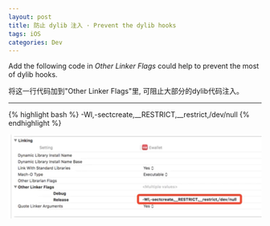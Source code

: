 ```yaml
---
layout: post
title: 防止 dylib 注入 · Prevent the dylib hooks
tags: iOS
categories: Dev
---
```


Add the following code in *Other Linker Flags* could help to prevent the most of dylib hooks.

将这一行代码加到"Other Linker Flags"里, 可阻止大部分的dylib代码注入。

---

{% highlight bash %}
-Wl,-sectcreate,__RESTRICT,__restrict,/dev/null
{% endhighlight %}

![dylib](/images/dylib_hook/dylib_hook.jpg)
